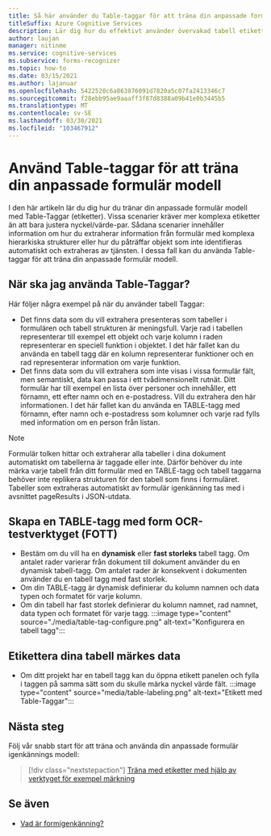 ```yaml
---
title: Så här använder du Table-taggar för att träna din anpassade formulär modell – formulär tolken
titleSuffix: Azure Cognitive Services
description: Lär dig hur du effektivt använder övervakad tabell etiketts etiketter.
author: laujan
manager: nitinme
ms.service: cognitive-services
ms.subservice: forms-recognizer
ms.topic: how-to
ms.date: 03/15/2021
ms.author: lajanuar
ms.openlocfilehash: 5422520c6a863876091d7820a5c07fa2413346c7
ms.sourcegitcommit: f28ebb95ae9aaaff3f87d8388a09b41e0b3445b5
ms.translationtype: MT
ms.contentlocale: sv-SE
ms.lasthandoff: 03/30/2021
ms.locfileid: "103467912"
---
```

# <a name="use-table-tags-to-train-your-custom-form-model"></a>Använd Table-taggar för att träna din anpassade formulär modell

I den här artikeln lär du dig hur du tränar din anpassade formulär modell med Table-Taggar (etiketter). Vissa scenarier kräver mer komplexa etiketter än att bara justera nyckel/värde-par. Sådana scenarier innehåller information om hur du extraherar information från formulär med komplexa hierarkiska strukturer eller hur du påträffar objekt som inte identifieras automatiskt och extraheras av tjänsten. I dessa fall kan du använda Table-taggar för att träna din anpassade formulär modell.

## <a name="when-should-i-use-table-tags"></a>När ska jag använda Table-Taggar?

Här följer några exempel på när du använder tabell Taggar:

- Det finns data som du vill extrahera presenteras som tabeller i formulären och tabell strukturen är meningsfull. Varje rad i tabellen representerar till exempel ett objekt och varje kolumn i raden representerar en speciell funktion i objektet. I det här fallet kan du använda en tabell tagg där en kolumn representerar funktioner och en rad representerar information om varje funktion.
- Det finns data som du vill extrahera som inte visas i vissa formulär fält, men semantiskt, data kan passa i ett tvådimensionellt rutnät. Ditt formulär har till exempel en lista över personer och innehåller, ett förnamn, ett efter namn och en e-postadress. Vill du extrahera den här informationen. I det här fallet kan du använda en TABLE-tagg med förnamn, efter namn och e-postadress som kolumner och varje rad fylls med information om en person från listan.

> [!NOTE]
> Formulär tolken hittar och extraherar alla tabeller i dina dokument automatiskt om tabellerna är taggade eller inte. Därför behöver du inte märka varje tabell från ditt formulär med en TABLE-tagg och tabell taggarna behöver inte replikera strukturen för den tabell som finns i formuläret. Tabeller som extraheras automatiskt av formulär igenkänning tas med i avsnittet pageResults i JSON-utdata.

## <a name="create-a-table-tag-with-form-ocr-test-tool-fott"></a>Skapa en TABLE-tagg med form OCR-testverktyget (FOTT)
<!-- markdownlint-disable MD004 -->
* Bestäm om du vill ha en **dynamisk** eller **fast storleks** tabell tagg. Om antalet rader varierar från dokument till dokument använder du en dynamisk tabell-tagg. Om antalet rader är konsekvent i dokumenten använder du en tabell tagg med fast storlek.
* Om din TABLE-tagg är dynamisk definierar du kolumn namnen och data typen och formatet för varje kolumn.
* Om din tabell har fast storlek definierar du kolumn namnet, rad namnet, data typen och formatet för varje tagg.
:::image type="content" source="./media/table-tag-configure.png" alt-text="Konfigurera en tabell tagg":::

## <a name="label-your-table-tag-data"></a>Etikettera dina tabell märkes data

* Om ditt projekt har en tabell tagg kan du öppna etikett panelen och fylla i taggen på samma sätt som du skulle märka nyckel värde fält.
:::image type="content" source="media/table-labeling.png" alt-text="Etikett med Table-Taggar":::

## <a name="next-steps"></a>Nästa steg

Följ vår snabb start för att träna och använda din anpassade formulär igenkännings modell:

> [!div class="nextstepaction"]
> [Träna med etiketter med hjälp av verktyget för exempel märkning](quickstarts/label-tool.md)

## <a name="see-also"></a>Se även

* [Vad är formigenkänning?](overview.md)
>
